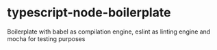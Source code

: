 # typescript-node-boilerplate

Boilerplate with babel as compilation engine, eslint as linting engine and mocha for testing purposes
